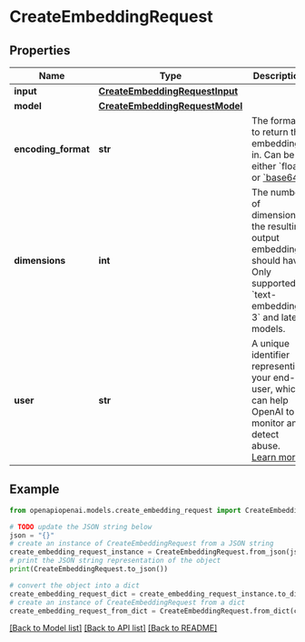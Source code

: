 # CreateEmbeddingRequest


## Properties

Name | Type | Description | Notes
------------ | ------------- | ------------- | -------------
**input** | [**CreateEmbeddingRequestInput**](CreateEmbeddingRequestInput.md) |  | 
**model** | [**CreateEmbeddingRequestModel**](CreateEmbeddingRequestModel.md) |  | 
**encoding_format** | **str** | The format to return the embeddings in. Can be either &#x60;float&#x60; or [&#x60;base64&#x60;](https://pypi.org/project/pybase64/). | [optional] [default to 'float']
**dimensions** | **int** | The number of dimensions the resulting output embeddings should have. Only supported in &#x60;text-embedding-3&#x60; and later models.  | [optional] 
**user** | **str** | A unique identifier representing your end-user, which can help OpenAI to monitor and detect abuse. [Learn more](/docs/guides/safety-best-practices/end-user-ids).  | [optional] 

## Example

```python
from openapiopenai.models.create_embedding_request import CreateEmbeddingRequest

# TODO update the JSON string below
json = "{}"
# create an instance of CreateEmbeddingRequest from a JSON string
create_embedding_request_instance = CreateEmbeddingRequest.from_json(json)
# print the JSON string representation of the object
print(CreateEmbeddingRequest.to_json())

# convert the object into a dict
create_embedding_request_dict = create_embedding_request_instance.to_dict()
# create an instance of CreateEmbeddingRequest from a dict
create_embedding_request_from_dict = CreateEmbeddingRequest.from_dict(create_embedding_request_dict)
```
[[Back to Model list]](../README.md#documentation-for-models) [[Back to API list]](../README.md#documentation-for-api-endpoints) [[Back to README]](../README.md)


